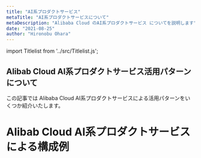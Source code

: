 ```yaml
---
title: "AI系プロダクトサービス"
metaTitle: "AI系プロダクトサービスについて"
metaDescription: "Alibaba Cloud のAI系プロダクトサービス についてを説明します"
date: "2021-08-25"
author: "Hironobu Ohara"
---
```


import Titlelist from '../src/Titlelist.js';


<!-- 
query MyQuery {
  allMarkdownRemark(
    filter: {fileAbsolutePath: {regex: "/usecase-AI/"}}
    sort: {fields: fileAbsolutePath, order: ASC}
  ) {
    nodes {
      frontmatter {
        title
        metaTitle
        metaDescription
        date(formatString: "yyyy/MM/DD")
        author       
      }
      fileAbsolutePath
    }
  }
}
-->

## Alibab Cloud AI系プロダクトサービス活用パターンについて

この記事では Alibaba Cloud AI系プロダクトサービスによる活用パターンをいくつか紹介いたします。

# Alibab Cloud AI系プロダクトサービスによる構成例


<Titlelist 
    metaTitle="ImageSearchデモツールを構築"
    metaDescription="ImageSearchデモツールを作って見た"
    url="https://sbcloud.github.io/help/usecase-AI/AI_001_imagesearch_demo"
    imageurl="https://raw.githubusercontent.com/sbcloud/help/master/content/usecase-AI/AI_images_26006613460940500/20191105164727.png"
    date="2019/11/13"
    author="SBC engineer blog"
/>

<Titlelist 
    metaTitle="PAIでレコメンデーション Part1"
    metaDescription="PAIで商品をレコメンドする機械学習モデルを作ってみた"
    url="https://sbcloud.github.io/help/usecase-AI/AI_002_PAI_recommendation_part1"
    imageurl="https://raw.githubusercontent.com/sbcloud/help/master/content/usecase-AI/AI_images_26006613482349500/20191217140627.png"
    date="2019/12/26"
    author="SBC engineer blog"
/>

<Titlelist 
    metaTitle="PAIでレコメンデーション Part2"
    metaDescription="PAIで商品をレコメンドする機械学習モデルを作ってみた Part2"
    url="https://sbcloud.github.io/help/usecase-AI/AI_003_PAI_recommendation_part2"
    imageurl="https://raw.githubusercontent.com/sbcloud/help/master/content/usecase-AI/AI_images_26006613501915481/20200124170206.png"
    date="2020/02/05"
    author="SBC engineer blog"
/>



<Titlelist 
    metaTitle="LineBot画像検索サービスを構築"
    metaDescription="LineBot+ImageSearchで手軽にAlibabaクラウドの画像検索サービスを利用する"
    url="https://sbcloud.github.io/help/usecase-AI/AI_004_LineBot_imagesearch_demo"
    imageurl="https://raw.githubusercontent.com/sbcloud/help/master/content/usecase-AI/AI_images_26006613527341000/20200228151452.jpg"
    date="2020/03/05"
    author="SBC engineer blog"
/>


<Titlelist 
    metaTitle="画像・映像コンテンツを評価する"
    metaDescription="Content Moderationで画像・映像を評価してみました"
    url="https://sbcloud.github.io/help/usecase-AI/AI_005_Content Moderation"
    imageurl="https://raw.githubusercontent.com/sbcloud/help/master/content/usecase-AI/AI_images_26006613532222782/20200309111157.png"
    date="2020/03/09"
    author="SBC engineer blog"
/>


<Titlelist 
    metaTitle="NLPのビジュアルモデリング機能"
    metaDescription="機械学習：ニューラルネットワークのビジュアルモデリング機能を使ってみた"
    url="https://sbcloud.github.io/help/usecase-AI/AI_006_NLP_visual_modelling"
    imageurl="https://raw.githubusercontent.com/sbcloud/help/master/content/usecase-AI/AI_images_26006613533691300/20200311203710.png"
    date="2020/03/16"
    author="洪亜龍"
/>



<Titlelist 
    metaTitle="PAI-AutoLearningで画像分類"
    metaDescription="PAI-AutoLearningの紹介〜コードなし、機械学習知識不要の画像分類〜"
    url="https://sbcloud.github.io/help/usecase-AI/AI_007_PAI_Image_Classification"
    imageurl="https://raw.githubusercontent.com/sbcloud/help/master/content/usecase-AI/AI_images_26006613543288200/20200331213752.png"
    date="2020/03/31"
    author="洪亜龍"
/>


<Titlelist 
    metaTitle="曖昧さを分類するAIソリューション"
    metaDescription="「この微妙な違いって何？」を画像AIで解決！曖昧さを分類するAIソリューションはじめました (解説編)"
    url="https://sbcloud.github.io/help/usecase-AI/AI_008_ai-vision-sol"
    imageurl="https://raw.githubusercontent.com/sbcloud/help/master/content/usecase-AI/AI_images_26006613646656300/matrix.PNG"
    date="2020/11/02"
    author="SBC engineer blog"
/>

